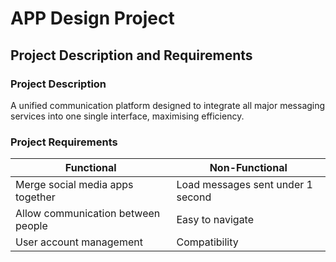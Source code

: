 # APP Design Project

## Project Description and Requirements

### Project Description

A unified communication platform designed to integrate all major messaging services into one single interface, maximising efficiency.  

### Project Requirements

| Functional                            | Non-Functional                   |
| --------------------------------------| ---------------------------------|
| Merge social media apps together      | Load messages sent under 1 second|
| Allow communication between people    | Easy to navigate                 |
| User account management               | Compatibility                    |